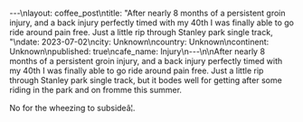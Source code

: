 ---\nlayout: coffee_post\ntitle: "After nearly 8 months of a persistent groin injury, and a back injury perfectly timed with my 40th I was finally able to go ride around pain free. Just a little rip through Stanley park single track, "\ndate: 2023-07-02\ncity: Unknown\ncountry: Unknown\ncontinent: Unknown\npublished: true\ncafe_name: Injury\n---\n\nAfter nearly 8 months of a persistent groin injury, and a back injury perfectly timed with my 40th I was finally able to go ride around pain free. Just a little rip through Stanley park single track, but it bodes well for getting after some riding in the park and on fromme this summer.

No for the wheezing to subsideâ¦.